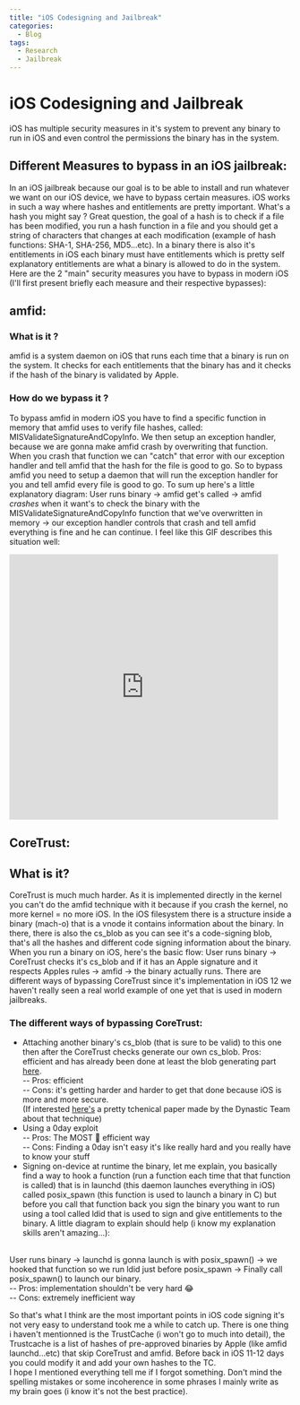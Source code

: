 ```yaml
---
title: "iOS Codesigning and Jailbreak"
categories:
  - Blog
tags:
  - Research
  - Jailbreak
---
```


# iOS Codesigning and Jailbreak
iOS has multiple security measures in it's system to prevent any binary to run in iOS and even control the permissions the binary has in the system.
## Different Measures to bypass in an iOS jailbreak:
<p>In an iOS jailbreak because our goal is to be able to install and run whatever we want on our iOS device, we have to bypass certain measures. iOS works in such a way where hashes and entitlements are pretty important. What's a hash you might say ? Great question, the goal of a hash is to check if a file has been modified, you run a hash function in a file and you should get a string of characters that changes at each modification (example of hash functions: SHA-1, SHA-256, MD5...etc). In a binary there is also it's entitlements in iOS each binary must have entitlements which is pretty self explanatory entitlements are what a binary is allowed to do in the system. Here are the 2 "main" security measures you have to bypass in modern iOS (I'll first present briefly each measure and their respective bypasses):
</p>

## amfid:
### What is it ?
amfid is a system daemon on iOS that runs each time that a binary is run on the system. It checks for each entitlements that the binary has and it checks if the hash of the binary is validated by Apple. 
### How do we bypass it ?
To bypass amfid in modern iOS you have to find a specific function in memory that amfid uses to verify file hashes, called: MISValidateSignatureAndCopyInfo. We then setup an exception handler, because we are gonna make amfid crash by overwriting that function. When you crash that function we can "catch" that error with our exception handler and tell amfid that the hash for the file is good to go. So to bypass amfid you need to setup a daemon that will run the exception handler for you and tell amfid every file is good to go. To sum up here's a little explanatory diagram:
User runs binary -> amfid get's called -> amfid *crashes* when it want's to check the binary with the MISValidateSignatureAndCopyInfo function that we've overwritten in memory -> our exception handler controls that crash and tell amfid everything is fine and he can continue.
I feel like this GIF describes this situation well:

<iframe src="https://giphy.com/embed/l2JIlnyZUpduiAn6M" width="480" height="474" frameBorder="0" class="giphy-embed" allowFullScreen></iframe>

## CoreTrust:
## What is it? 
CoreTrust is much much harder. As it is implemented directly in the kernel you can't do the amfid technique with it because if you crash the kernel, no more kernel = no more iOS. In the iOS filesystem there is a structure inside a binary (mach-o) that is a vnode it contains information about the binary. In there, there is also the cs_blob as you can see it's a code-signing blob, that's all the hashes and different code signing information about the binary. When you run a binary on iOS, here's the basic flow:
User runs binary -> CoreTrust checks it's cs_blob and if it has an Apple signature and it respects Apples rules -> amfid -> the binary actually runs. 
There are different ways of bypassing CoreTrust since it's implementation in iOS 12 we haven't really seen a real world example of one yet that is used in modern jailbreaks.
### The different ways of bypassing CoreTrust:
- Attaching another binary's cs_blob (that is sure to be valid) to this one then after the CoreTrust checks generate our own cs_blob.
Pros: efficient and has already been done at least the blob generating part <a href="https://github.com/PsychoTea/MeridianJB/blob/master/Meridian/amfid/ent_patching.m#L173">here</a>.<br>
-- Pros: efficient <br>
-- Cons: it's getting harder and harder to get that done because iOS is more and more secure.<br>
(If interested <a href="https://research.dynastic.co/2019/03/01/codesign-bypass">here's</a> a pretty tchenical paper made by the Dynastic Team about that technique)
- Using a 0day exploit <br>
 -- Pros: The MOST 🤩 efficient way<br> 
 -- Cons: Finding a 0day isn't easy it's like really hard and you really have to know your stuff<br>
- Signing on-device at runtime the binary, let me explain, you basically find a way to hook a function (run a function each time that that function is called) that is in launchd (this daemon launches everything in iOS) called posix_spawn (this function is used to launch a binary in C) but before you call that function back you sign the binary you want to run using a tool called ldid that is used to sign and give entitlements to the binary. A little diagram to explain should help (i know my explanation skills aren't amazing...):
<br>
User runs binary -> launchd is gonna launch is with posix_spawn() -> we hooked that function so we run ldid just before posix_spawn -> Finally call posix_spawn() to launch our binary.<br>
-- Pros: implementation shouldn't be very hard 😂<br>
-- Cons: extremely inefficient way <br>

So that's what I think are the most important points in iOS code signing it's not very easy to understand took me a while to catch up. There is one thing i haven't mentionned is the TrustCache (i won't go to much into detail), the Trustcache is a list of hashes of pre-approved binaries by Apple (like amfid launchd...etc) that skip CoreTrust and amfid. Before back in iOS 11-12 days you could modify it and add your own hashes to the TC.<br>
I hope I mentioned everything tell me if I forgot something. Don't mind the spelling mistakes or some incoherence in some phrases I mainly write as my brain goes (i know it's not the best practice).
